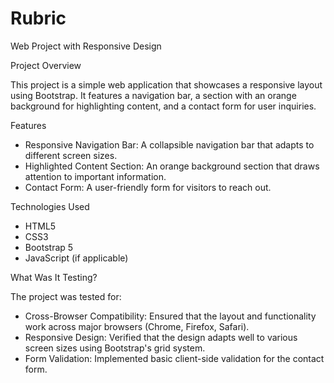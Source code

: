 # Rubric
Web Project with Responsive Design

Project Overview

This project is a simple web application that showcases a responsive layout using Bootstrap. It features a navigation bar, a section with an orange background for highlighting content, and a contact form for user inquiries.

Features

- Responsive Navigation Bar: A collapsible navigation bar that adapts to different screen sizes.
- Highlighted Content Section: An orange background section that draws attention to important information.
- Contact Form: A user-friendly form for visitors to reach out.

Technologies Used

- HTML5
- CSS3
- Bootstrap 5
- JavaScript (if applicable)

What Was It Testing?

The project was tested for:

- Cross-Browser Compatibility: Ensured that the layout and functionality work across major browsers (Chrome, Firefox, Safari).
- Responsive Design: Verified that the design adapts well to various screen sizes using Bootstrap's grid system.
- Form Validation: Implemented basic client-side validation for the contact form.